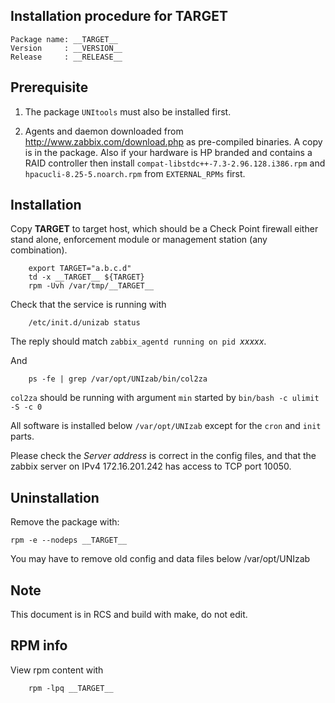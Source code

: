 
## Installation procedure for __TARGET__
    Package name: __TARGET__
    Version     : __VERSION__
    Release     : __RELEASE__

## Prerequisite

1. The package ``UNItools`` must also be installed first.

1. Agents and daemon downloaded from http://www.zabbix.com/download.php as pre-compiled binaries.
   A copy is in the package. Also if your hardware is HP branded and contains a RAID controller
   then install `compat-libstdc++-7.3-2.96.128.i386.rpm` and `hpacucli-8.25-5.noarch.rpm` from
   `EXTERNAL_RPMs` first.

## Installation
Copy __TARGET__ to target host, which should be a Check Point firewall either
stand alone, enforcement module or management station (any combination).

		export TARGET="a.b.c.d"
        td -x __TARGET__ ${TARGET}
        rpm -Uvh /var/tmp/__TARGET__

Check that the service is running with

        /etc/init.d/unizab status

The reply should match ``zabbix_agentd running on pid ``_xxxxx_.

And

        ps -fe | grep /var/opt/UNIzab/bin/col2za

``col2za`` should be running with argument ``min`` started
by ``bin/bash -c ulimit -S -c 0``

All software is installed below ``/var/opt/UNIzab`` except for the
``cron`` and ``init`` parts.

Please check the _Server address_ is correct in the config files, and
that the zabbix server on IPv4 172.16.201.242 has access to TCP port
10050.

## Uninstallation

Remove the package with:

    rpm -e --nodeps __TARGET__

You may have to remove old config and data files below /var/opt/UNIzab

## Note

This document is in RCS and build with make, do not edit.

## RPM info

View rpm content with

        rpm -lpq __TARGET__

